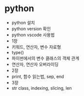 # python
- python 설치
- python version 확인
- python vscode 사용법
- 1장
- 키워드, 연산자, 변수 자료형
- type()
- 파이썬에서의 변수 클래스의 객체 관계
- 연산자, 연산자 오버라이딩
- 2장
- print, 함수 읽는법, sep, end
- 3장
- str class, indexing, slicing, len
